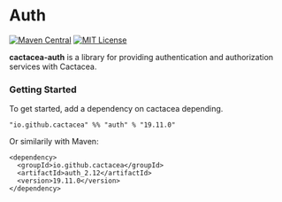 Auth
==========================================================
[![Maven Central](https://maven-badges.herokuapp.com/maven-central/io.github.cactacea/auth_2.12/badge.svg)](https://maven-badges.herokuapp.com/maven-central/io.github.cactacea/auth_2.12)
[![MIT License](http://img.shields.io/badge/license-MIT-blue.svg?style=flat)](LICENSE)

**cactacea-auth** is a library for providing authentication and authorization services with Cactacea.

### Getting Started

To get started, add a dependency on cactacea depending.

```
"io.github.cactacea" %% "auth" % "19.11.0"
```
Or similarily with Maven:
```
<dependency>
  <groupId>io.github.cactacea</groupId>
  <artifactId>auth_2.12</artifactId>
  <version>19.11.0</version>
</dependency>
```

